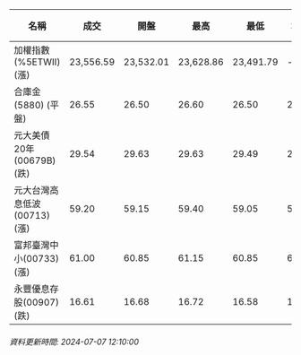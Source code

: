 | 名稱 | 成交 | 開盤 | 最高 | 最低 | 均價 | 成交金額(億) | 昨收 | 漲跌幅 | 漲跌 | 總量 | 昨量 | 振幅 |
| -------- | -------- | -------- | -------- |-------- | -------- | -------- |-------- |-------- |-------- | -------- | -------- |-------- |
|加權指數(%5ETWII) (漲)|23,556.59|23,532.01|23,628.86|23,491.79|-|4,831.52|23,522.53|0.14%|34.06|10,558,205|0|0.58%|
|合庫金(5880) (平盤)|26.55|26.50|26.60|26.50|26.55|1.72|26.55|0.00%|0.00|6,484|12,494|0.38%|
|元大美債20年(00679B) (跌)|29.54|29.63|29.63|29.49|29.53|14.86|29.60|0.20%|0.06|50,329|39,966|0.47%|
|元大台灣高息低波(00713) (漲)|59.20|59.15|59.40|59.05|59.24|5.40|59.00|0.34%|0.20|9,109|14,168|0.59%|
|富邦臺灣中小(00733) (漲)|61.00|60.85|61.15|60.85|61.04|1.47|60.70|0.49%|0.30|2,402|2,380|0.49%|
|永豐優息存股(00907) (跌)|16.61|16.68|16.72|16.58|16.62|0.294|16.65|0.24%|0.04|1,769|3,743|0.84%|
###### 資料更新時間: 2024-07-07 12:10:00